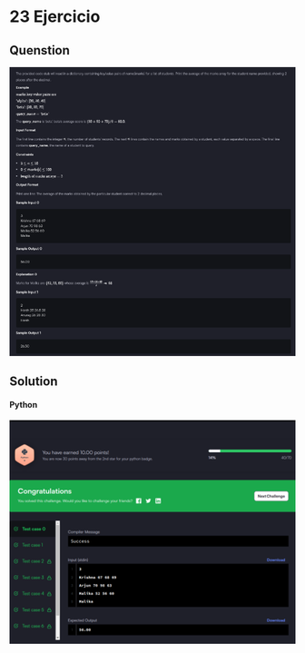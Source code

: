 # 23 Ejercicio

## Quenstion
![imagen pegada](img1.png)

## Solution

#### Python
![imagen pegada (2)](img2.png)